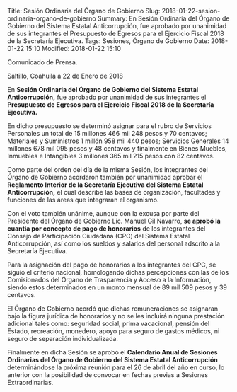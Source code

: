 Title: Sesión Ordinaria del Órgano de Gobierno
Slug: 2018-01-22-sesion-ordinaria-organo-de-gobierno
Summary: En Sesión Ordinaria del Órgano de Gobierno del Sistema Estatal Anticorrupción, fue aprobado por unanimidad de sus integrantes el Presupuesto de Egresos para el Ejercicio Fiscal 2018 de la Secretaría Ejecutiva.
Tags: Sesiones, Órgano de Gobierno
Date: 2018-01-22 15:10
Modified: 2018-01-22 15:10


Comunicado de Prensa.

Saltillo, Coahuila a 22 de Enero de 2018

En **Sesión Ordinaria del Órgano de Gobierno del Sistema Estatal
Anticorrupción,** fue aprobado por unanimidad de sus integrantes el
**Presupuesto de Egresos para el Ejercicio Fiscal 2018 de la Secretaría
Ejecutiva.**

En dicho presupuesto se determinó asignar para el rubro de Servicios
Personales un total de 15 millones 466 mil 248 pesos y 70 centavos;
Materiales y Suministros 1 millón 958 mil 440 pesos; Servicios
Generales 14 millones 678 mil 095 pesos y 48 centavos y finalmente en
Bienes Muebles, Inmuebles e Intangibles 3 millones 365 mil 215 pesos
con 82 centavos.

Como parte del orden del día de la misma Sesión, los integrantes del
Órgano de Gobierno acordaron también por unanimidad aprobar el
**Reglamento Interior de la Secretaría Ejecutiva del Sistema Estatal
Anticorrupción,** el cual describe las bases de organización,
facultades y funciones de las áreas que integraran el organismo.

Con el voto también unánime, aunque con la excusa por parte del
Presidente del Órgano de Gobierno Lic. Manuel Gil Navarro, **se aprobó
la cuantía por concepto de pago de honorarios** de los integrantes del
Consejo de Participación Ciudadana (CPC) del Sistema Estatal
Anticorrupción, así como los sueldos y salarios del personal adscrito a
la Secretaría Ejecutiva.

Para la asignación del pago de honorarios a los integrantes del CPC, se
siguió el criterio nacional, homologando dichas percepciones con las de
los Comisionados del Órgano de Trasparencia y Acceso a la Información,
siendo estos determinados en un monto mensual de 89 mil 509 pesos y 39
centavos.

El Órgano de Gobierno acordó que dichas remuneraciones se asignaran
bajo la figura jurídica de honorarios y no se les incluirá ninguna
prestación adicional tales como: seguridad social, prima vacacional,
pensión del Estado, recreación, monedero, apoyo para seguro de gastos
médicos, ni seguro de separación individualizada.

Finalmente en dicha Sesión se aprobó el **Calendario Anual de Sesiones
Ordinarias del Órgano de Gobierno del Sistema Estatal Anticorrupción**
determinándose la próxima reunión para el 26 de abril del año en curso,
lo anterior con la posibilidad de convocar en fechas previas a Sesiones
Extraordinarias.
